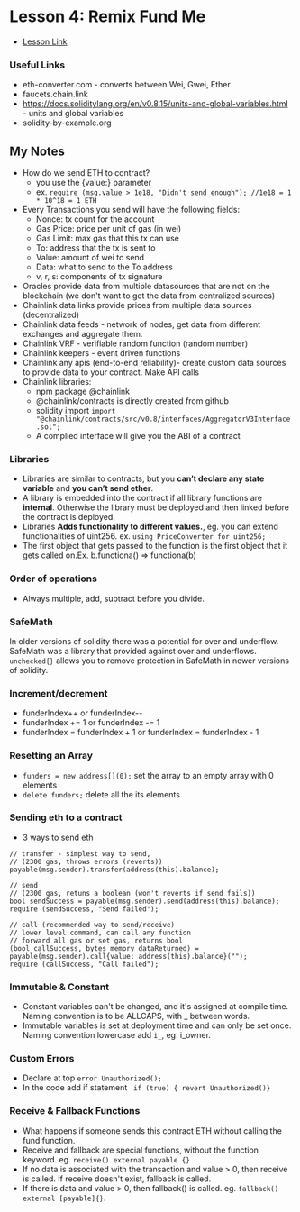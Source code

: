 # Lesson 4: Remix Fund Me

- [Lesson Link](https://github.com/smartcontractkit/full-blockchain-solidity-course-js#lesson-4-remix-fund-me)

### Useful Links

- eth-converter.com - converts between Wei, Gwei, Ether
- faucets.chain.link
- https://docs.soliditylang.org/en/v0.8.15/units-and-global-variables.html - units and global variables
- solidity-by-example.org

## My Notes

- How do we send ETH to contract?
  - you use the {value:} parameter
  - ex. `require (msg.value > 1e18, "Didn't send enough"); //1e18 = 1 * 10^18 = 1 ETH`
- Every Transactions you send will have the following fields:
  - Nonce: tx count for the account
  - Gas Price: price per unit of gas (in wei)
  - Gas Limit: max gas that this tx can use
  - To: address that the tx is sent to
  - Value: amount of wei to send
  - Data: what to send to the To address
  - v, r, s: components of tx signature
- Oracles provide data from multiple datasources that are not on the blockchain (we don't want to get the data from centralized sources)
- Chainlink data links provide prices from multiple data sources (decentralized)
- Chainlink data feeds - network of nodes, get data from different exchanges and aggregate them.
- Chainlink VRF - verifiable random function (random number)
- Chainlink keepers - event driven functions
- Chainlink any apis (end-to-end reliability)- create custom data sources to provide data to your contract. Make API calls
- Chainlink libraries:
  - npm package @chainlink
  - @chainlink/contracts is directly created from github
  - solidity import `import "@chainlink/contracts/src/v0.8/interfaces/AggregatorV3Interface.sol";`
  - A complied interface will give you the ABI of a contract

### Libraries

- Libraries are similar to contracts, but you **can’t declare any state variable** and **you can’t send ether**.
- A library is embedded into the contract if all library functions are **internal**. Otherwise the library must be deployed and then linked before the contract is deployed.
- Libraries **Adds functionality to different values.**, eg. you can extend functionalities of uint256. ex. `using PriceConverter for uint256;`
- The first object that gets passed to the function is the first object that it gets called on.Ex. b.functiona() ⇒ functiona(b)

### Order of operations

- Always multiple, add, subtract before you divide.

### SafeMath

In older versions of solidity there was a potential for over and underflow. SafeMath was a library that provided against over and underflows. `unchecked{}` allows you to remove protection in SafeMath in newer versions of solidity.

### Increment/decrement

- funderIndex++ or funderIndex--
- funderIndex += 1 or funderIndex -= 1
- funderIndex = funderIndex + 1 or funderIndex = funderIndex - 1

### Resetting an Array

- `funders = new address[](0);` set the array to an empty array with 0 elements
- `delete funders;` delete all the its elements

### Sending eth to a contract

- 3 ways to send eth

```solidity
// transfer - simplest way to send,
// (2300 gas, throws errors (reverts))
payable(msg.sender).transfer(address(this).balance);

// send
// (2300 gas, retuns a boolean (won't reverts if send fails))
bool sendSuccess = payable(msg.sender).send(address(this).balance);
require (sendSuccess, "Send failed");

// call (recommended way to send/receive)
// lower level command, can call any function
// forward all gas or set gas, returns bool
(bool callSuccess, bytes memory dataReturned) = payable(msg.sender).call{value: address(this).balance}("");
require (callSuccess, "Call failed");
```

### Immutable & Constant

- Constant variables can't be changed, and it's assigned at compile time. Naming convention is to be ALLCAPS, with \_ between words.
- Immutable variables is set at deployment time and can only be set once. Naming convention lowercase add `i_`, eg. i_owner.

### Custom Errors

- Declare at top `error Unauthorized();`
- In the code add if statement ` if (true) { revert Unauthorized()}`

### Receive & Fallback Functions

- What happens if someone sends this contract ETH without calling the fund function.
- Receive and fallback are special functions, without the function keyword. eg. `receive() external payable {}`
- If no data is associated with the transaction and value > 0, then receive is called. If receive doesn't exist, fallback is called.
- If there is data and value > 0, then fallback() is called. eg. `fallback() external [payable]{}`.

